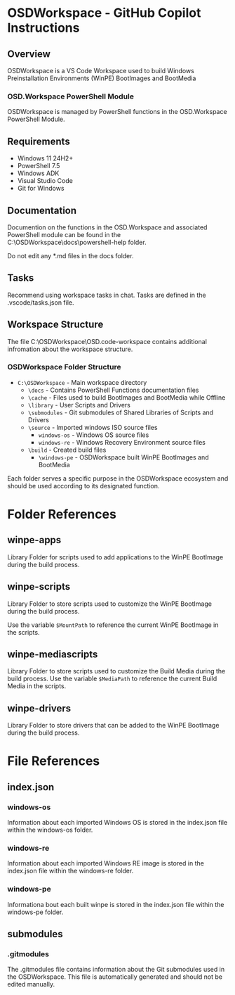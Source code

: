 # OSDWorkspace - GitHub Copilot Instructions

## Overview
OSDWorkspace is a VS Code Workspace used to build Windows Preinstallation Environments (WinPE) BootImages and BootMedia

### OSD.Workspace PowerShell Module
OSDWorkspace is managed by PowerShell functions in the OSD.Workspace PowerShell Module.

## Requirements
- Windows 11 24H2+
- PowerShell 7.5
- Windows ADK
- Visual Studio Code
- Git for Windows

## Documentation
Documention on the functions in the OSD.Workspace and associated PowerShell module can be found in the C:\OSDWorkspace\docs\powershell-help folder.

Do not edit any *.md files in the docs folder.

## Tasks
Recommend using workspace tasks in chat. Tasks are defined in the .vscode/tasks.json file.

## Workspace Structure
The file C:\OSDWorkspace\OSD.code-workspace contains additional infromation about the workspace structure.

### OSDWorkspace Folder Structure
- `C:\OSDWorkspace` - Main workspace directory
  - `\docs` - Contains PowerShell Functions documentation files
  - `\cache` - Files used to build BootImages and BootMedia while Offline
  - `\library` - User Scripts and Drivers
  - `\submodules` - Git submodules of Shared Libraries of Scripts and Drivers
  - `\source` - Imported windows ISO source files
    - `windows-os` - Windows OS source files
    - `windows-re` - Windows Recovery Environment source files
  - `\build` - Created build files
    - `\windows-pe` - OSDWorkspace built WinPE BootImages and BootMedia

Each folder serves a specific purpose in the OSDWorkspace ecosystem and should be used according to its designated function.

# Folder References

## winpe-apps
Library Folder for scripts used to add applications to the WinPE BootImage during the build process.

## winpe-scripts
Library Folder to store scripts used to customize the WinPE BootImage during the build process.

Use the variable `$MountPath` to reference the current WinPE BootImage in the scripts.

## winpe-mediascripts
Library Folder to store scripts used to customize the Build Media during the build process.
Use the variable `$MediaPath` to reference the current Build Media in the scripts.

## winpe-drivers
Library Folder to store drivers that can be added to the WinPE BootImage during the build process.

# File References

## index.json

### windows-os
Information about each imported Windows OS is stored in the index.json file within the windows-os folder. 

### windows-re
Information about each imported Windows RE image is stored in the index.json file within the windows-re folder.

### windows-pe
Informationa bout each built winpe is stored in the index.json file within the windows-pe folder.

## submodules

### .gitmodules
The .gitmodules file contains information about the Git submodules used in the OSDWorkspace. This file is automatically generated and should not be edited manually.
